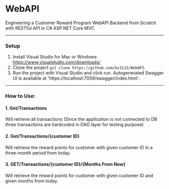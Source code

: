 # WebAPI
Engineering a Customer Reward Program WebAPI Backend from Scratch with RESTful API in C# ASP.NET Core MVC

---
### Setup
1. Install Visual Studio for Mac or Windows: https://www.visualstudio.com/downloads/
2. Clone the project `git clone https://github.com/bs3113/WebAPI`.
3. Run the project with Visual Studio and click run. Autogenerated Swagger UI is available at 'https://localhost:7009/swagger/index.html'.
---
### How to Use:
#### 1. Get/Transactions
Will retrieve all transactions (Since the applicaiton is not connected to DB three transactions are hardcoded in DAO layer for testing purpose)
#### 2. Get/Transactions/{customer ID} 
Will retrieve the reward points for customer with given customer ID in a three-month period from today.
#### 3. GET/Transactions/{customer ID}/{Months From Now}
Will retrieve the reward points for customer with given customer ID and given months from today.
